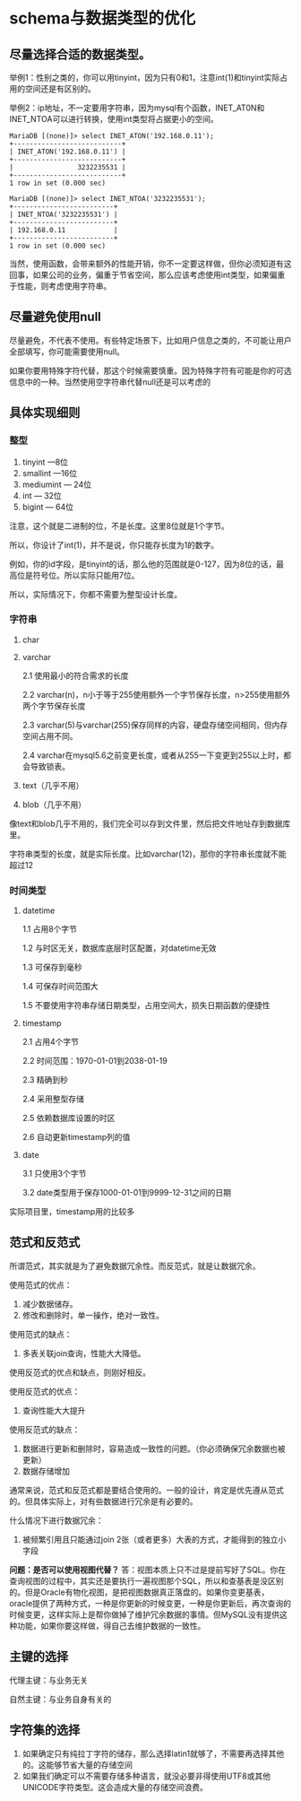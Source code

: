 # schema与数据类型的优化

## 尽量选择合适的数据类型。

举例1：性别之类的，你可以用tinyint，因为只有0和1，注意int(1)和tinyint实际占用的空间还是有区别的。

举例2：ip地址，不一定要用字符串，因为mysql有个函数，INET_AT0N和INET_NTOA可以进行转换，使用int类型将占据更小的空间。

```mysql
MariaDB [(none)]> select INET_ATON('192.168.0.11');                                                                                               
+---------------------------+
| INET_ATON('192.168.0.11') |
+---------------------------+
|                3232235531 |
+---------------------------+
1 row in set (0.000 sec)

MariaDB [(none)]> select INET_NTOA('3232235531');
+-------------------------+
| INET_NTOA('3232235531') |
+-------------------------+
| 192.168.0.11            |
+-------------------------+
1 row in set (0.000 sec)

```

当然，使用函数，会带来额外的性能开销，你不一定要这样做，但你必须知道有这回事，如果公司的业务，偏重于节省空间，那么应该考虑使用int类型，如果偏重于性能，则考虑使用字符串。



## 尽量避免使用null

尽量避免，不代表不使用。有些特定场景下，比如用户信息之类的，不可能让用户全部填写，你可能需要使用null。

如果你要用特殊字符代替，那这个时候需要慎重。因为特殊字符有可能是你的可选信息中的一种。当然使用空字符串代替null还是可以考虑的

## 具体实现细则

### 整型

1. tinyint —8位
2. smallint —16位
3. mediumint — 24位
4. int —  32位
5. bigint — 64位

注意，这个就是二进制的位，不是长度。这里8位就是1个字节。

所以，你设计了int(1)，并不是说，你只能存长度为1的数字。

例如，你的id字段，是tinyint的话，那么他的范围就是0-127，因为8位的话，最高位是符号位。所以实际只能用7位。

所以，实际情况下，你都不需要为整型设计长度。

### 字符串

1. char

2. varchar

   2.1 使用最小的符合需求的长度

   2.2 varchar(n)，n小于等于255使用额外一个字节保存长度，n>255使用额外两个字节保存长度

   2.3 varchar(5)与varchar(255)保存同样的内容，硬盘存储空间相同，但内存空间占用不同。

   2.4 varchar在mysql5.6之前变更长度，或者从255一下变更到255以上时，都会导致锁表。

3. text（几乎不用）

4. blob（几乎不用）

像text和blob几乎不用的，我们完全可以存到文件里，然后把文件地址存到数据库里。

字符串类型的长度，就是实际长度。比如varchar(12)，那你的字符串长度就不能超过12

### 时间类型

1. datetime

   1.1 占用8个字节

   1.2 与时区无关，数据库底层时区配置，对datetime无效

   1.3 可保存到毫秒

   1.4 可保存时间范围大

   1.5 不要使用字符串存储日期类型，占用空间大，损失日期函数的便捷性

2. timestamp

   2.1 占用4个字节

   2.2 时间范围：1970-01-01到2038-01-19

   2.3 精确到秒

   2.4 采用整型存储

   2.5 依赖数据库设置的时区

   2.6 自动更新timestamp列的值

3. date

   3.1 只使用3个字节

   3.2 date类型用于保存1000-01-01到9999-12-31之间的日期

实际项目里，timestamp用的比较多

## 范式和反范式

所谓范式，其实就是为了避免数据冗余性。而反范式，就是让数据冗余。

使用范式的优点：

1. 减少数据储存。
2. 修改和删除时，单一操作，绝对一致性。

使用范式的缺点：

1. 多表关联join查询，性能大大降低。



使用反范式的优点和缺点，则刚好相反。

使用反范式的优点：

1. 查询性能大大提升

使用反范式的缺点：

1. 数据进行更新和删除时，容易造成一致性的问题。（你必须确保冗余数据也被更新）
2. 数据存储增加

通常来说，范式和反范式都是要结合使用的。一般的设计，肯定是优先遵从范式的。但具体实际上，对有些数据进行冗余是有必要的。

什么情况下进行数据冗余：

1. 被频繁引用且只能通过join 2张（或者更多）大表的方式，才能得到的独立小字段

**问题：是否可以使用视图代替？**
答：视图本质上只不过是提前写好了SQL。你在查询视图的过程中，其实还是要执行一遍视图那个SQL，所以和查基表是没区别的。但是Oracle有物化视图，是把视图数据真正落盘的。如果你变更基表，oracle提供了两种方式，一种是你更新的时候变更，一种是你更新后，再次查询的时候变更，这样实际上是帮你做掉了维护冗余数据的事情。但MySQL没有提供这种功能，如果你要这样做，得自己去维护数据的一致性。

## 主键的选择

代理主键：与业务无关

自然主键：与业务自身有关的

## 字符集的选择

1. 如果确定只有纯拉丁字符的储存，那么选择latin1就够了，不需要再选择其他的。这能够节省大量的存储空间
2. 如果我们确定可以不需要存储多种语言，就没必要非得使用UTF8或其他UNICODE字符类型。这会造成大量的存储空间浪费。

